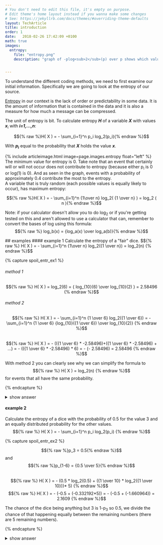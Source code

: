 ```yaml
---
# You don't need to edit this file, it's empty on purpose.
# Edit theme's home layout instead if you wanna make some changes
# See: https://jekyllrb.com/docs/themes/#overriding-theme-defaults
layout: TechArticle
title: introduction
order: 1
date:   2018-02-26 17:42:09 +0100
math: true
images:
  entropy:
    file: "entropy.png"
    description: "graph of -plog<sub>2</sub>(p) over p shows which values of p contribute the most to entropy"


---
```

To understand the different coding methods, we need to first examine our initial information. Specifically we are going to look at the entropy of our source. 

[Entropy](https://en.wikipedia.org/wiki/Entropy_(information_theory)) in our context is the lack of order or predictability in some data. It is the amount of information that is contained in the data and it is also a measure for how much a message can be compressed.

The unit of entropy is bit. To calculate entropy ***H*** of a variable ***X*** with values ***x***<sub>i</sub> with ***i=1,...,n***:

$${% raw %}H( X ) = - \sum_{i=1}^n p_i log_2(p_i){% endraw %}$$

With ***p<sub>i</sub>*** equal to the probability that ***X*** holds the value ***x***.

{% include articleimage.html image=page.images.entropy float="left" %}
The minimum value for entropy is 0. Take note that an event that certainly will or will not occur does not contribute to entropy (because either p<sub>i</sub> is 0 or log(1) is 0). And as seen in the graph, events with a probability of approximately 0.4 contribute the most to the entropy.  
A variable that is truly random (each possible values is equally likely to occur), has maximum entropy:

$${% raw %}H( X ) = - \sum_{i=1}^n  {1\over n}  log_2( {1 \over n} ) = log_2 ( n ){% endraw %}$$

Note: if your calculator doesn't allow you to do log<sub>2</sub> or if you're getting tested on this and aren't allowed to use a calculator that can, remember to convert the bases of log using this formula:
$${% raw %} log_b(x) = {log_a(x) \over log_a(b)}{% endraw %}$$
<div class="clearfix">
</div>
## examples
#### example 1
Calculate the entropy of a "fair" dice.  
$${% raw %} H( X ) = - \sum_{i=1}^n {1\over n} log_2({1 \over n}) = log_2(n) {% endraw %}$$

{% capture spoil_entr_ex1 %}

###### method 1
$${% raw %} H( X ) = log_2(6) = { log_{10}(6) \over log_{10}(2) } = 2.58496 {% endraw %}$$

###### method 2
$${% raw %} H( X ) = - \sum_{i=1}^n {1 \over 6} log_2({1 \over 6}) = - \sum_{i=1}^n {1 \over 6} {log_{10}({1 \over 6}) \over log_{10}(2)}  {% endraw %}$$  
$${% raw %} H( X ) = - (({1 \over 6} * -2.58496)+({1 \over 6} * -2.58496) + ...) = - (({1 \over 6} * -2.58496) * 6) = - (- 2.58496) = 2.58496 {% endraw %}$$

With method 2 you can clearly see why we can simplify the formula to $${% raw %} H( X ) = log_2(n) {% endraw %}$$ for events that all have the same probability.

{% endcapture %}

<details>
<summary> show answer </summary>
{{ spoil_entr_ex1 | markdownify }}
</details>

#### example 2
Calculate the entropy of a dice with the probability of 0.5 for the value 3 and an equally distributed probability for the other values.
$${% raw %} H( X ) = - \sum_{i=1}^n p_i log_2(p_i) {% endraw %}$$

{% capture spoil_entr_ex2 %}

$${% raw %}p_3 = 0.5{% endraw %}$$ and $${% raw %}p_{1-6} = {0.5 \over 5}{% endraw %}$$  
$${% raw %} H( X ) = - (0.5 * log_2(0.5) + ({1 \over 10} * log_2({1 \over 10}))* 5) {% endraw %}$$
$${% raw %} H( X ) = - (-0.5 + (-0.332192*5)) = - (-0.5 + (-1.660964)) = 2.1609 {% endraw %}$$

The chance of the dice being anything but 3 is 1-p<sub>3</sub> so 0.5, we divide the chance of that happening equally between the remaining numbers (there are 5 remaining numbers).

{% endcapture %}

<details>
<summary> show answer </summary>
{{ spoil_entr_ex2 | markdownify }}
</details>
